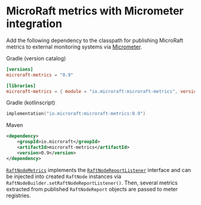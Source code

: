 # MicroRaft metrics with Micrometer integration

Add the following dependency to the classpath for publishing MicroRaft metrics
to external monitoring systems via 
<a href="https://micrometer.io/" target="_blank">Micrometer</a>.

Gradle (version catalog)
```toml
[versions]
microraft-metrics = "0.9"

[libraries]
microraft-metrics = { module = "io.microraft:microraft-metrics", version.ref = "microraft-metrics" }
```

Gradle (kotlinscript)
```kotlin
implementation("io.microraft:microraft-metrics:0.9")
```

Maven
```xml
<dependency>
	<groupId>io.microraft</groupId>
	<artifactId>microraft-metrics</artifactId>
	<version>0.9</version>
</dependency>
```

<a href="https://github.com/MicroRaft/MicroRaft/blob/master/microraft-metrics/src/main/java/io/microraft/metrics/RaftNodeMetrics.java" target="_blank">`RaftNodeMetrics`</a> 
implements the 
<a href="https://github.com/MicroRaft/MicroRaft/blob/master/microraft/src/main/java/io/microraft/report/RaftNodeReportListener.java" target="_blank">`RaftNodeReportListener`</a> 
interface and can be injected into created `RaftNode` instances via 
`RaftNodeBuilder.setRaftNodeReportListener()`. Then, several metrics extracted
from published `RaftNodeReport` objects are passed to meter registries. 
